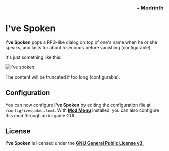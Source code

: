 ### <p align=right>[`→` Modrinth](https://modrinth.com/mod/ive-spoken)</p>

# I've Spoken

**I've Spoken** pops a RPG-like dialog on top of one's name when he or she speaks, and lasts for about 5 seconds before vanishing (configurable).

It's just something like this:

![I've spoken.](https://github.com/KrLite/Mod.Ive-Spoken/blob/artwork/content/spoken.png)

The content will be truncated if too long (configurable).

## Configuration

You can now configure **I've Spoken** by editing the configuration file at `/config/ivespoken.toml`. With **[Mod Menu](https://modrinth.com/mod/modmenu)** installed, you can also configure this mod through an in-game GUI.

## License

**I've Spoken** is licensed under the **[GNU General Public License v3.](LICENSE)**

